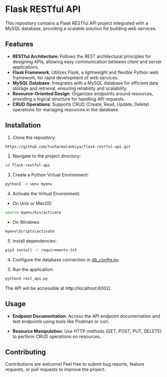 # Flask RESTful API

This repository contains a Flask RESTful API project integrated with a MySQL database, providing a scalable solution for building web services.

## Features

- **RESTful Architecture**: Follows the REST architectural principles for designing APIs, allowing easy communication between client and server applications.
- **Flask Framework**: Utilizes Flask, a lightweight and flexible Python web framework, for rapid development of web services.
- **MySQL Database**: Integrates with a MySQL database for efficient data storage and retrieval, ensuring reliability and scalability.
- **Resource-Oriented Design**: Organizes endpoints around resources, providing a logical structure for handling API requests.
- **CRUD Operations**: Supports CRUD (Create, Read, Update, Delete) operations for managing resources in the database.

## Installation

1. Clone the repository:
```bash
https://github.com/tusharmalankiya/flask-restful-api.git
```

2. Navigate to the project directory:
```bash
cd flask-restful-api
```

3. Create a Python Virtual Environment:
```bash
python3 -m venv myenv
```

4. Activate the Virtual Environment:

-  On Unix or MacOS:
```bash
source myenv/bin/activate
```

- On Windows:
```bash
myenv\Scripts\activate
```

5. Install dependencies:
  ```bash
  pip3 install -r requirements.txt
  ```

4. Configure the database connection in *[db_config.py](https://github.com/tusharmalankiya/flask-restful-api/blob/main/db_config.py)*.

5. Run the application:
  ```bash
  python3 rest_api.py
  ```
The API will be accessible at http://localhost:6002/.


## Usage



- **Endpoint Documentation**: Access the API endpoint documentation and test endpoints using tools like Postman or curl.

- **Resource Manipulation**: Use HTTP methods (GET, POST, PUT, DELETE) to perform CRUD operations on resources.

## Contributing
Contributions are welcome! Feel free to submit bug reports, feature requests, or pull requests to improve the project.



